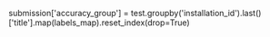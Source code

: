 
submission['accuracy_group'] = test.groupby('installation_id').last()['title'].map(labels_map).reset_index(drop=True)
